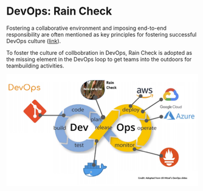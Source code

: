 # DevOps: Rain Check

Fostering a collaborative environment and imposing end-to-end responsibility are often mentioned as key principles for fostering successful DevOps culture ([link](https://www.cmswire.com/information-management/7-key-principles-for-a-successful-devops-culture/)).



To foster the culture of collbobration in DevOps, Rain Check is adopted as the missing element in the DevOps loop to get teams into the outdoors for teambuilding activities.


![](New_DevOps.jpg)
